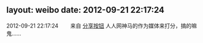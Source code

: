 layout: weibo
date: 2012-09-21 22:17:24
---
2012-09-21 22:17:24  &nbsp;&nbsp;&nbsp;&nbsp;&nbsp;&nbsp; 来自 <a href="http://app.weibo.com/t/feed/cUcI1A" rel="nofollow">分享按钮</a>
人人网神马的作为媒体来打分，搞的嘛鬼…… ​​​
